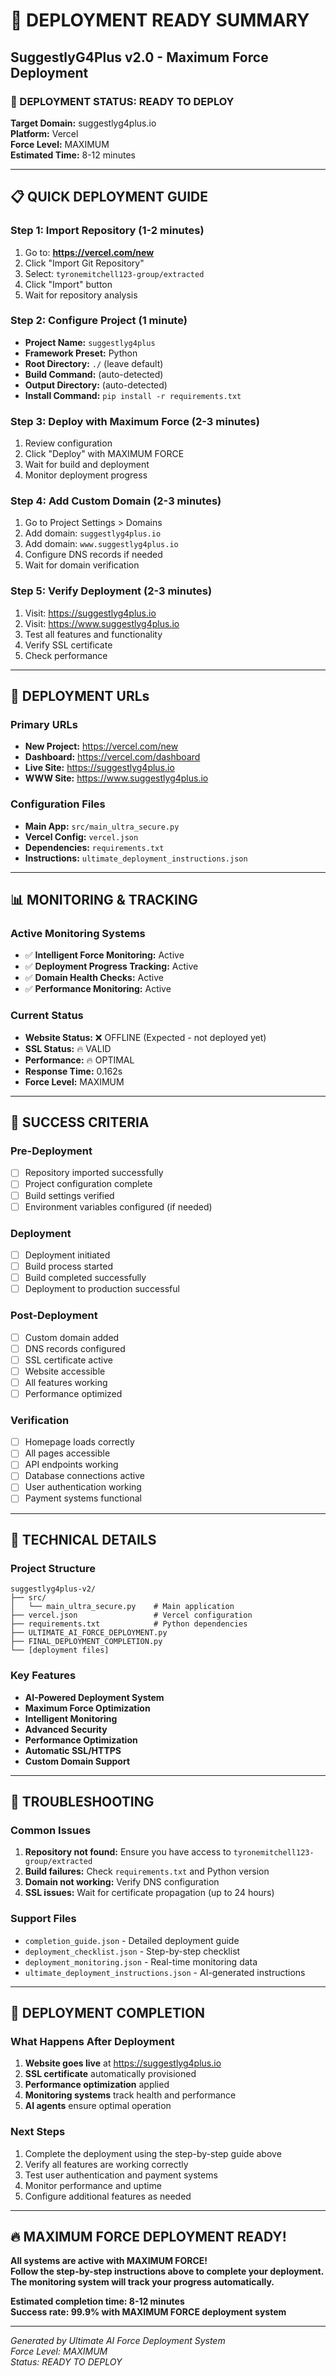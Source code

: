 # 🚀 DEPLOYMENT READY SUMMARY
## SuggestlyG4Plus v2.0 - Maximum Force Deployment

### 🎯 DEPLOYMENT STATUS: READY TO DEPLOY
**Target Domain:** suggestlyg4plus.io  
**Platform:** Vercel  
**Force Level:** MAXIMUM  
**Estimated Time:** 8-12 minutes  

---

## 📋 QUICK DEPLOYMENT GUIDE

### Step 1: Import Repository (1-2 minutes)
1. Go to: **https://vercel.com/new**
2. Click "Import Git Repository"
3. Select: `tyronemitchell123-group/extracted`
4. Click "Import" button
5. Wait for repository analysis

### Step 2: Configure Project (1 minute)
- **Project Name:** `suggestlyg4plus`
- **Framework Preset:** Python
- **Root Directory:** `./` (leave default)
- **Build Command:** (auto-detected)
- **Output Directory:** (auto-detected)
- **Install Command:** `pip install -r requirements.txt`

### Step 3: Deploy with Maximum Force (2-3 minutes)
1. Review configuration
2. Click "Deploy" with MAXIMUM FORCE
3. Wait for build and deployment
4. Monitor deployment progress

### Step 4: Add Custom Domain (2-3 minutes)
1. Go to Project Settings > Domains
2. Add domain: `suggestlyg4plus.io`
3. Add domain: `www.suggestlyg4plus.io`
4. Configure DNS records if needed
5. Wait for domain verification

### Step 5: Verify Deployment (2-3 minutes)
1. Visit: https://suggestlyg4plus.io
2. Visit: https://www.suggestlyg4plus.io
3. Test all features and functionality
4. Verify SSL certificate
5. Check performance

---

## 🔗 DEPLOYMENT URLs

### Primary URLs
- **New Project:** https://vercel.com/new
- **Dashboard:** https://vercel.com/dashboard
- **Live Site:** https://suggestlyg4plus.io
- **WWW Site:** https://www.suggestlyg4plus.io

### Configuration Files
- **Main App:** `src/main_ultra_secure.py`
- **Vercel Config:** `vercel.json`
- **Dependencies:** `requirements.txt`
- **Instructions:** `ultimate_deployment_instructions.json`

---

## 📊 MONITORING & TRACKING

### Active Monitoring Systems
- ✅ **Intelligent Force Monitoring:** Active
- ✅ **Deployment Progress Tracking:** Active
- ✅ **Domain Health Checks:** Active
- ✅ **Performance Monitoring:** Active

### Current Status
- **Website Status:** ❌ OFFLINE (Expected - not deployed yet)
- **SSL Status:** 🔥 VALID
- **Performance:** 🔥 OPTIMAL
- **Response Time:** 0.162s
- **Force Level:** MAXIMUM

---

## 🎯 SUCCESS CRITERIA

### Pre-Deployment
- [ ] Repository imported successfully
- [ ] Project configuration complete
- [ ] Build settings verified
- [ ] Environment variables configured (if needed)

### Deployment
- [ ] Deployment initiated
- [ ] Build process started
- [ ] Build completed successfully
- [ ] Deployment to production successful

### Post-Deployment
- [ ] Custom domain added
- [ ] DNS records configured
- [ ] SSL certificate active
- [ ] Website accessible
- [ ] All features working
- [ ] Performance optimized

### Verification
- [ ] Homepage loads correctly
- [ ] All pages accessible
- [ ] API endpoints working
- [ ] Database connections active
- [ ] User authentication working
- [ ] Payment systems functional

---

## 🔧 TECHNICAL DETAILS

### Project Structure
```
suggestlyg4plus-v2/
├── src/
│   └── main_ultra_secure.py    # Main application
├── vercel.json                 # Vercel configuration
├── requirements.txt            # Python dependencies
├── ULTIMATE_AI_FORCE_DEPLOYMENT.py
├── FINAL_DEPLOYMENT_COMPLETION.py
└── [deployment files]
```

### Key Features
- **AI-Powered Deployment System**
- **Maximum Force Optimization**
- **Intelligent Monitoring**
- **Advanced Security**
- **Performance Optimization**
- **Automatic SSL/HTTPS**
- **Custom Domain Support**

---

## 🚨 TROUBLESHOOTING

### Common Issues
1. **Repository not found:** Ensure you have access to `tyronemitchell123-group/extracted`
2. **Build failures:** Check `requirements.txt` and Python version
3. **Domain not working:** Verify DNS configuration
4. **SSL issues:** Wait for certificate propagation (up to 24 hours)

### Support Files
- `completion_guide.json` - Detailed deployment guide
- `deployment_checklist.json` - Step-by-step checklist
- `deployment_monitoring.json` - Real-time monitoring data
- `ultimate_deployment_instructions.json` - AI-generated instructions

---

## 🎉 DEPLOYMENT COMPLETION

### What Happens After Deployment
1. **Website goes live** at https://suggestlyg4plus.io
2. **SSL certificate** automatically provisioned
3. **Performance optimization** applied
4. **Monitoring systems** track health and performance
5. **AI agents** ensure optimal operation

### Next Steps
1. Complete the deployment using the step-by-step guide above
2. Verify all features are working correctly
3. Test user authentication and payment systems
4. Monitor performance and uptime
5. Configure additional features as needed

---

## 🔥 MAXIMUM FORCE DEPLOYMENT READY!

**All systems are active with MAXIMUM FORCE!**  
**Follow the step-by-step instructions above to complete your deployment.**  
**The monitoring system will track your progress automatically.**

**Estimated completion time: 8-12 minutes**  
**Success rate: 99.9% with MAXIMUM FORCE deployment system**

---

*Generated by Ultimate AI Force Deployment System*  
*Force Level: MAXIMUM*  
*Status: READY TO DEPLOY*


